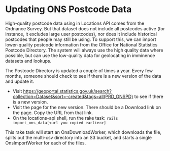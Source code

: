 # Updating ONS Postcode Data

High-quality postcode data using in Locations API comes from the Ordnance Survey. But that dataset does not include all postcodes active (for instance, it excludes large user postcodes), nor does it include historical postcodes that people may still be using. To support this, we can import lower-quality postcode information from the Office for National Statistics Postcode Directory. The system will always use the high quality data where possible, but can use the low-quality data for geolocating in imminence datasets and lookups.

The Postcode Directory is updated a couple of times a year. Every few months, someone should check to see if there is a new version of the data and update it.

- Visit https://geoportal.statistics.gov.uk/search?collection=Dataset&sort=-created&tags=all(PRD_ONSPD) to see if there is a new version.
- Visit the page for the new version. There should be a Download link on the page. Copy the URL from that link.
- On the locations-api shell, run the rake task: `rails import_ons_data[<url you copied earlier>]`

This rake task will start an OnsDownloadWorker, which downloads the file, splits out the multi-csv directory into an S3 bucket, and starts a single OnsImportWorker for each of the files.

